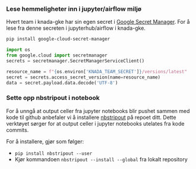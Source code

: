 ### Lese hemmeligheter inn i jupyter/airflow miljø

Hvert team i knada-gke har sin egen secret i [Google Secret Manager](https://console.cloud.google.com/security/secret-manager). For å lese fra denne secreten i jupyterhub/airflow i knada-gke.

````bash
pip install google-cloud-secret-manager
````

````python
import os
from google.cloud import secretmanager
secrets = secretmanager.SecretManagerServiceClient()

resource_name = f"{os.environ['KNADA_TEAM_SECRET']}/versions/latest"
secret = secrets.access_secret_version(name=resource_name)
data = secret.payload.data.decode('UTF-8')
````

### Sette opp nbstripout i notebook

For å unngå at output celler fra jupyter notebooks blir pushet sammen med kode til github anbefaler vi å installere [nbstripout](https://github.com/kynan/nbstripout) på repoet ditt. Dette verktøyet sørger for at output celler i jupyter notebooks utelates fra kode commits.

For å installere, gjør som følger:
- `pip install nbstripout --user`
- Kjør kommandoen `nbstripout --install --global` fra lokalt repository
